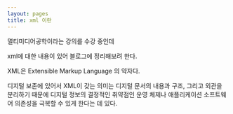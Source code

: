 ```yaml
---
layout: pages
title: xml 이란
---
```


멀티미디어공학이라는 강의를 수강 중인데
<p></p> xml에 대한 내용이 있어 블로그에 정리해보려 한다.

XML은 Extensible Markup Language 의 약자다.

디지털 보존에 있어서 XML이 갖는 의미는 디지털 문서의 내용과 구조, 그리고 외관을 분리하기 때문에 디지털 정보의 결정적인 취약점인 운영 체제나 애플리케이션 소프트웨어 의존성을 극복할 수 있게 한다는 데 있다. 
